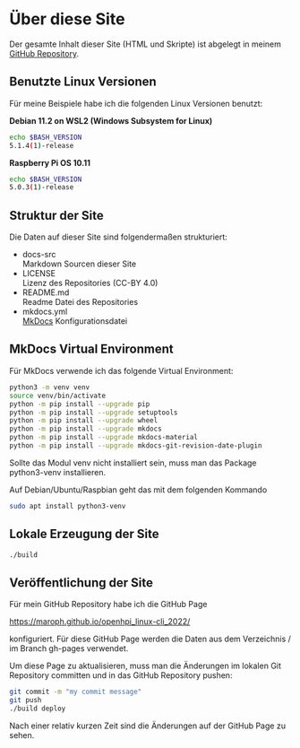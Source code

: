# Über diese Site
Der gesamte Inhalt dieser Site (HTML und Skripte) ist abgelegt in meinem
[GitHub Repository](https://github.com/maroph/openhpi_linux-cli_2022/).

## Benutzte Linux Versionen
Für meine Beispiele habe ich die folgenden Linux Versionen benutzt:

**Debian 11.2 on WSL2 (Windows Subsystem for Linux)**
```bash
echo $BASH_VERSION
5.1.4(1)-release
```

**Raspberry Pi OS 10.11**
```bash
echo $BASH_VERSION
5.0.3(1)-release
```

## Struktur der Site
Die Daten auf dieser Site sind folgendermaßen strukturiert:

* docs-src  
  Markdown Sourcen dieser Site
* LICENSE  
  Lizenz des Repositories (CC-BY 4.0)
* README.md  
  Readme Datei des Repositories
* mkdocs.yml  
  [MkDocs](https://www.mkdocs.org/) Konfigurationsdatei

## MkDocs Virtual Environment
Für MkDocs verwende ich das folgende Virtual Environment:

```bash
python3 -m venv venv
source venv/bin/activate
python -m pip install --upgrade pip
python -m pip install --upgrade setuptools
python -m pip install --upgrade wheel
python -m pip install --upgrade mkdocs
python -m pip install --upgrade mkdocs-material
python -m pip install --upgrade mkdocs-git-revision-date-plugin
```

Sollte das Modul venv nicht installiert sein, muss man das Package python3-venv
installieren.

Auf Debian/Ubuntu/Raspbian geht das mit dem folgenden Kommando

```bash
sudo apt install python3-venv
```

## Lokale Erzeugung der Site

```bash
./build
```

## Veröffentlichung der Site
Für mein GitHub Repository habe ich die GitHub Page 

<https://maroph.github.io/openhpi_linux-cli_2022/>

konfiguriert. Für diese GitHub Page werden die Daten aus dem Verzeichnis / 
im Branch gh-pages verwendet.

Um diese Page zu aktualisieren, muss man die Änderungen im lokalen Git Repository
committen und in das GitHub Repository pushen:

```bash
git commit -m "my commit message"
git push
./build deploy
```

Nach einer relativ kurzen Zeit sind die Änderungen auf der GitHub Page zu sehen.

